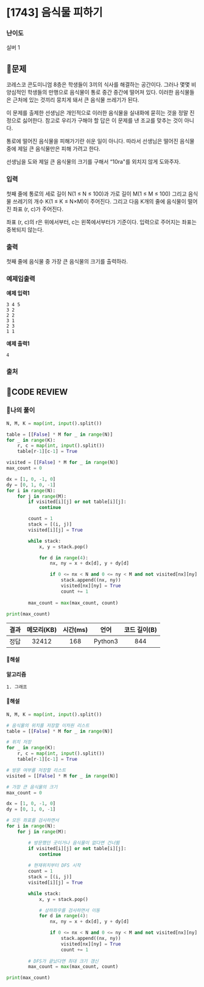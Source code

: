 # [1743] 음식물 피하기

### **난이도**
실버 1
## **📝문제**
코레스코 콘도미니엄 8층은 학생들이 3끼의 식사를 해결하는 공간이다. 그러나 몇몇 비양심적인 학생들의 만행으로 음식물이 통로 중간 중간에 떨어져 있다. 이러한 음식물들은 근처에 있는 것끼리 뭉치게 돼서 큰 음식물 쓰레기가 된다. 

이 문제를 출제한 선생님은 개인적으로 이러한 음식물을 실내화에 묻히는 것을 정말 진정으로 싫어한다. 참고로 우리가 구해야 할 답은 이 문제를 낸 조교를 맞추는 것이 아니다. 

통로에 떨어진 음식물을 피해가기란 쉬운 일이 아니다. 따라서 선생님은 떨어진 음식물 중에 제일 큰 음식물만은 피해 가려고 한다. 

선생님을 도와 제일 큰 음식물의 크기를 구해서 “10ra"를 외치지 않게 도와주자.
### **입력**
첫째 줄에 통로의 세로 길이 N(1 ≤ N ≤ 100)과 가로 길이 M(1 ≤ M ≤ 100) 그리고 음식물 쓰레기의 개수 K(1 ≤ K ≤ N×M)이 주어진다.  그리고 다음 K개의 줄에 음식물이 떨어진 좌표 (r, c)가 주어진다.

좌표 (r, c)의 r은 위에서부터, c는 왼쪽에서부터가 기준이다. 입력으로 주어지는 좌표는 중복되지 않는다.
### **출력**
첫째 줄에 음식물 중 가장 큰 음식물의 크기를 출력하라.
### **예제입출력**

**예제 입력1**

```
3 4 5
3 2
2 2
3 1
2 3
1 1
```

**예제 출력1**

```
4
```

### **출처**

## **🧐CODE REVIEW**

### **🧾나의 풀이**

```python
N, M, K = map(int, input().split())

table = [[False] * M for _ in range(N)]
for _ in range(K):
    r, c = map(int, input().split())
    table[r-1][c-1] = True

visited = [[False] * M for _ in range(N)]
max_count = 0

dx = [1, 0, -1, 0]
dy = [0, 1, 0, -1]
for i in range(N):
    for j in range(M):
        if visited[i][j] or not table[i][j]:
            continue

        count = 1
        stack = [(i, j)]
        visited[i][j] = True

        while stack:
            x, y = stack.pop()

            for d in range(4):
                nx, ny = x + dx[d], y + dy[d]

                if 0 <= nx < N and 0 <= ny < M and not visited[nx][ny] and table[nx][ny]:
                    stack.append((nx, ny))
                    visited[nx][ny] = True
                    count += 1
        
        max_count = max(max_count, count)

print(max_count)
```

결과	| 메모리(KB) |	시간(ms) |	언어 |	코드 길이(B)
:----:|:-----:|:-----:|:-----:|:--------:
정답|32412|168|Python3|844
#### **📝해설**

**알고리즘**
```
1. 그래프
```

#### **📝해설**

```python
N, M, K = map(int, input().split())

# 음식물의 위치를 저장할 이차원 리스트
table = [[False] * M for _ in range(N)]

# 위치 저장
for _ in range(K):
    r, c = map(int, input().split())
    table[r-1][c-1] = True

# 방문 여부를 저장할 리스트
visited = [[False] * M for _ in range(N)]

# 가장 큰 음식물의 크기
max_count = 0

dx = [1, 0, -1, 0]
dy = [0, 1, 0, -1]

# 모든 좌표를 검사하면서
for i in range(N):
    for j in range(M):

        # 방문했던 곳이거나 음식물이 없다면 건너뜀
        if visited[i][j] or not table[i][j]:
            continue
        
        # 현재위치부터 DFS 시작
        count = 1
        stack = [(i, j)]
        visited[i][j] = True

        while stack:
            x, y = stack.pop()

            # 상하좌우를 검사하면서 이동
            for d in range(4):
                nx, ny = x + dx[d], y + dy[d]

                if 0 <= nx < N and 0 <= ny < M and not visited[nx][ny] and table[nx][ny]:
                    stack.append((nx, ny))
                    visited[nx][ny] = True
                    count += 1
        
        # DFS가 끝났다면 최대 크기 갱신
        max_count = max(max_count, count)

print(max_count)
```